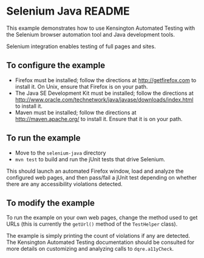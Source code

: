 # Selenium Java README #

This example demonstrates how to use Kensington Automated Testing with the
Selenium browser automation tool and Java development tools. 

Selenium integration enables testing of full pages and sites.

## To configure the example ##

* Firefox must be installed; follow the directions at http://getfirefox.com to
  install it.  On Unix, ensure that Firefox is on your path.
* The Java SE Development Kit must be installed; follow the directions at
  http://www.oracle.com/technetwork/java/javase/downloads/index.html to install
  it. 
* Maven must be installed; follow the directions at http://maven.apache.org/ to
  install it. Ensure that it is on your path.

## To run the example ##

* Move to the `selenium-java` directory
* `mvn test` to build and run the jUnit tests that drive Selenium.

This should launch an automated Firefox window, load and analyze the
configured web pages, and then pass/fail a jUnit test depending on whether
there are any accessibility violations detected. 

## To modify the example ##

To run the example on your own web pages, change the method used to get URLs
(this is currently the `getUrl()` method of the `TestHelper` class). 

The example is simply printing the count of violations if any are detected.
The Kensington Automated Testing documentation should be consulted for more
details on customizing and analyzing calls to `dqre.a11yCheck`.

